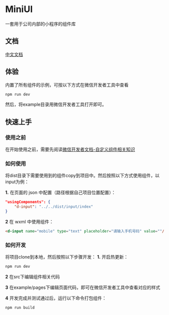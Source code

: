 # MiniUI

一套用于公司内部的小程序的组件库

## 文档

[中文文档](https://github.com/5kinna/MiniUI/blob/master/docs-zh.md)

## 体验

内置了所有组件的示例，可按以下方式在微信开发者工具中查看

```bash
npm run dev
```

然后，将example目录用微信开发者工具打开即可。

## 快速上手

### 使用之前

在开始使用之前，需要先阅读[微信开发者文档-自定义组件相关知识](https://developers.weixin.qq.com/miniprogram/dev/framework/custom-component/)

### 如何使用

将dist目录下需要使用到的组件copy到项目中。然后按照以下方式使用组件，以input为例：

**1.** 在页面的 json 中配置（路径根据自己项目位置配置）：

```json
"usingComponents": {
    "d-input": "../../dist/input/index"
}
```

**2** 在 wxml 中使用组件：

```html
<d-input name="mobile" type="text" placeholder="请输入手机号码" value=""/>   
```

### 如何开发

将项目clone到本地，然后按照以下步骤开发：
**1.** 开启热更新：

```bash
npm run dev
```

**2** 在src下编辑组件相关代码

**3** 在example/pages下编辑页面代码，即可在微信开发者工具中查看对应的样式

**4** 开发完成并测试通过后，运行以下命令打包组件：

```bash
npm run build
```